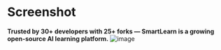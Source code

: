 # Screenshot
**Trusted by 30+ developers with 25+ forks — SmartLearn is a growing open-source AI learning platform.**
![image](https://github.com/user-attachments/assets/e64f3944-82d3-4a18-94ed-1c72fda16a01)
